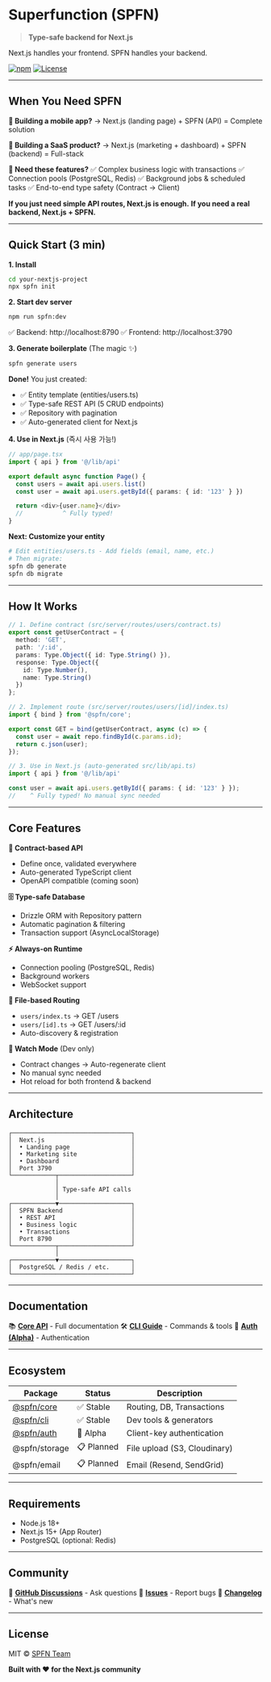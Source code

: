 # Superfunction (SPFN)

> **Type-safe backend for Next.js**

Next.js handles your frontend. SPFN handles your backend.

[![npm](https://img.shields.io/npm/v/@spfn/core)](https://npmjs.com/package/@spfn/core)
[![License](https://img.shields.io/badge/license-MIT-blue)](./LICENSE)

---

## When You Need SPFN

**🚀 Building a mobile app?**
→ Next.js (landing page) + SPFN (API) = Complete solution

**💼 Building a SaaS product?**
→ Next.js (marketing + dashboard) + SPFN (backend) = Full-stack

**🎯 Need these features?**
✅ Complex business logic with transactions
✅ Connection pools (PostgreSQL, Redis)
✅ Background jobs & scheduled tasks
✅ End-to-end type safety (Contract → Client)

**If you just need simple API routes, Next.js is enough.**
**If you need a real backend, Next.js + SPFN.**

---

## Quick Start (3 min)

**1. Install**
```bash
cd your-nextjs-project
npx spfn init
```

**2. Start dev server**
```bash
npm run spfn:dev
```
✅ Backend: http://localhost:8790
✅ Frontend: http://localhost:3790

**3. Generate boilerplate** (The magic ✨)
```bash
spfn generate users
```

**Done!** You just created:
- ✅ Entity template (entities/users.ts)
- ✅ Type-safe REST API (5 CRUD endpoints)
- ✅ Repository with pagination
- ✅ Auto-generated client for Next.js

**4. Use in Next.js** (즉시 사용 가능!)
```typescript
// app/page.tsx
import { api } from '@/lib/api'

export default async function Page() {
  const users = await api.users.list()
  const user = await api.users.getById({ params: { id: '123' } })

  return <div>{user.name}</div>
  //           ^ Fully typed!
}
```

**Next: Customize your entity**
```bash
# Edit entities/users.ts - Add fields (email, name, etc.)
# Then migrate:
spfn db generate
spfn db migrate
```

---

## How It Works

```typescript
// 1. Define contract (src/server/routes/users/contract.ts)
export const getUserContract = {
  method: 'GET',
  path: '/:id',
  params: Type.Object({ id: Type.String() }),
  response: Type.Object({
    id: Type.Number(),
    name: Type.String()
  })
};

// 2. Implement route (src/server/routes/users/[id]/index.ts)
import { bind } from '@spfn/core';

export const GET = bind(getUserContract, async (c) => {
  const user = await repo.findById(c.params.id);
  return c.json(user);
});

// 3. Use in Next.js (auto-generated src/lib/api.ts)
import { api } from '@/lib/api'

const user = await api.users.getById({ params: { id: '123' } });
//    ^ Fully typed! No manual sync needed
```

---

## Core Features

**🎯 Contract-based API**
- Define once, validated everywhere
- Auto-generated TypeScript client
- OpenAPI compatible (coming soon)

**🗄️ Type-safe Database**
- Drizzle ORM with Repository pattern
- Automatic pagination & filtering
- Transaction support (AsyncLocalStorage)

**⚡ Always-on Runtime**
- Connection pooling (PostgreSQL, Redis)
- Background workers
- WebSocket support

**📁 File-based Routing**
- `users/index.ts` → GET /users
- `users/[id].ts` → GET /users/:id
- Auto-discovery & registration

**🔄 Watch Mode** (Dev only)
- Contract changes → Auto-regenerate client
- No manual sync needed
- Hot reload for both frontend & backend

---

## Architecture

```
┌─────────────────────────────────┐
│  Next.js                        │
│  • Landing page                 │
│  • Marketing site               │
│  • Dashboard                    │
│  Port 3790                      │
└────────────┬────────────────────┘
             │
             │ Type-safe API calls
             │
┌────────────▼────────────────────┐
│  SPFN Backend                   │
│  • REST API                     │
│  • Business logic               │
│  • Transactions                 │
│  Port 8790                      │
└────────────┬────────────────────┘
             │
┌────────────▼────────────────────┐
│  PostgreSQL / Redis / etc.      │
└─────────────────────────────────┘
```

---

## Documentation

📚 **[Core API](./packages/core/README.md)** - Full documentation
🛠️ **[CLI Guide](./packages/cli/README.md)** - Commands & tools
🔐 **[Auth (Alpha)](./packages/auth/README.md)** - Authentication

---

## Ecosystem

| Package | Status | Description |
|---------|--------|-------------|
| [@spfn/core](./packages/core) | ✅ Stable | Routing, DB, Transactions |
| [@spfn/cli](./packages/cli) | ✅ Stable | Dev tools & generators |
| [@spfn/auth](./packages/auth) | 🚧 Alpha | Client-key authentication |
| @spfn/storage | 📋 Planned | File upload (S3, Cloudinary) |
| @spfn/email | 📋 Planned | Email (Resend, SendGrid) |

---

## Requirements

- Node.js 18+
- Next.js 15+ (App Router)
- PostgreSQL (optional: Redis)

---

## Community

💬 **[GitHub Discussions](https://github.com/spfn/spfn/discussions)** - Ask questions
🐛 **[Issues](https://github.com/spfn/spfn/issues)** - Report bugs
🌟 **[Changelog](./CHANGELOG.md)** - What's new

---

## License

MIT © [SPFN Team](https://github.com/spfn/spfn)

**Built with ❤️ for the Next.js community**